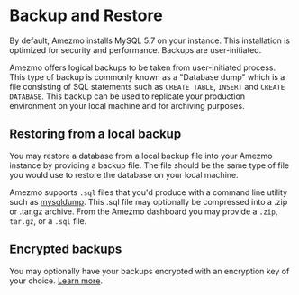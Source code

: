 # Backup and Restore

By default, Amezmo installs MySQL 5.7 on your instance. This installation is optimized for security and performance. Backups are user-initiated.

Amezmo offers logical backups to be taken from user-initiated process.
This type of backup is commonly known as a "Database dump" which is a file consisting of
SQL statements such as `CREATE TABLE`, `INSERT` and `CREATE DATABASE`.
This backup can be used to replicate your production environment on your local machine and for archiving purposes.


## Restoring from a local backup

You may restore a database from a local backup file into your Amezmo instance by providing a backup file.
The file should be the same type of file you would use to restore the database on your local machine. 

Amezmo supports
`.sql` files that you'd produce with a command line utility such as [mysqldump](https://dev.mysql.com/doc/refman/8.0/en/mysqldump.html). This .sql file may optionally be compressed into a .zip or .tar.gz archive.
From the Amezmo dashboard you may provide a `.zip`, `tar.gz`, or a `.sql` file.


## Encrypted backups

You may optionally have your backups encrypted with an encryption key of your choice.
[Learn more](/docs/databases/encryption).
